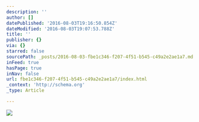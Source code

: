 ```yaml
---
description: ''
author: []
datePublished: '2016-08-03T19:16:50.854Z'
dateModified: '2016-08-03T19:07:53.788Z'
title: ''
publisher: {}
via: {}
starred: false
sourcePath: _posts/2016-08-03-fbe1c346-f207-4f51-b545-c49a2e2ae1a7.md
inFeed: true
hasPage: true
inNav: false
url: fbe1c346-f207-4f51-b545-c49a2e2ae1a7/index.html
_context: 'http://schema.org'
_type: Article

---
```

![](https://the-grid-user-content.s3-us-west-2.amazonaws.com/b4393f10-a076-48d1-903b-0d77ec4158b5.png)